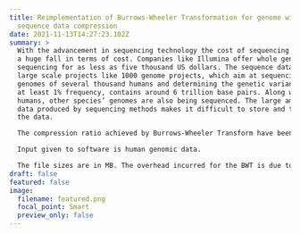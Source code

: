 ```yaml
---
title: Reimplementation of Burrows-Wheeler Transformation for genome wide
  sequence data compression
date: 2021-11-13T14:27:23.102Z
summary: >
  With the advancement in sequencing technology the cost of sequencing has seen
  a huge fall in terms of cost. Companies like Illumina offer whole genome
  sequencing for as less as five thousand US dollars. The sequence dataset of
  large scale projects like 1000 genome projects, which aim at sequencing the
  genomes of several thousand humans and determining the genetic variants with
  at least 1% frequency, contains around 6 trillion base pairs. Along with
  humans, other species’ genomes are also being sequenced. The large amount of
  data produced by sequencing methods makes it difficult to store and transfer
  the data.

  The compression ratio achieved by Burrows-Wheeler Transform have been compared against the compression achieved by gzip. Gzip is the de-facto compression method used by Unix.

  Input given to software is human genomic data.

  The file sizes are in MB. The overhead incurred for the BWT is due to the dictionary of Huffman codes. Since the dictionary consists of just 4 nucleotide characters and their codes, it is negligible and can be ignored.
draft: false
featured: false
image:
  filename: featured.png
  focal_point: Smart
  preview_only: false
---
```

